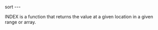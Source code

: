 sort --- 

INDEX is a function  that returns the value at a given location in a given range or array.